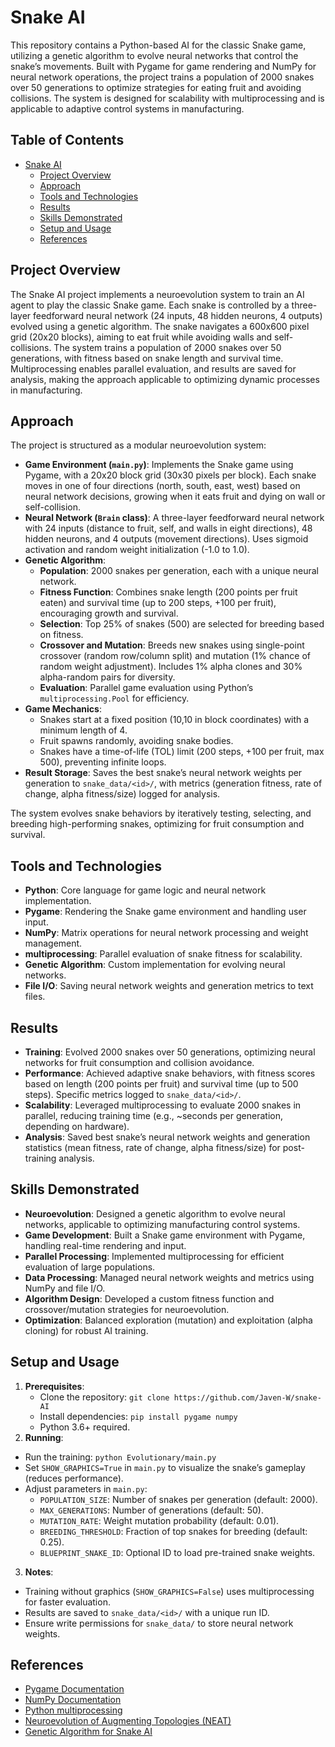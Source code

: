 # Snake AI

This repository contains a Python-based AI for the classic Snake game, utilizing a genetic algorithm to evolve neural networks that control the snake’s movements. Built with Pygame for game rendering and NumPy for neural network operations, the project trains a population of 2000 snakes over 50 generations to optimize strategies for eating fruit and avoiding collisions. The system is designed for scalability with multiprocessing and is applicable to adaptive control systems in manufacturing.

## Table of Contents
- [Snake AI](#snake-ai)
  - [Project Overview](#project-overview)
  - [Approach](#approach)
  - [Tools and Technologies](#tools-and-technologies)
  - [Results](#results)
  - [Skills Demonstrated](#skills-demonstrated)
  - [Setup and Usage](#setup-and-usage)
  - [References](#references)

## Project Overview
The Snake AI project implements a neuroevolution system to train an AI agent to play the classic Snake game. Each snake is controlled by a three-layer feedforward neural network (24 inputs, 48 hidden neurons, 4 outputs) evolved using a genetic algorithm. The snake navigates a 600x600 pixel grid (20x20 blocks), aiming to eat fruit while avoiding walls and self-collisions. The system trains a population of 2000 snakes over 50 generations, with fitness based on snake length and survival time. Multiprocessing enables parallel evaluation, and results are saved for analysis, making the approach applicable to optimizing dynamic processes in manufacturing.

## Approach
The project is structured as a modular neuroevolution system:
- **Game Environment (`main.py`)**: Implements the Snake game using Pygame, with a 20x20 block grid (30x30 pixels per block). Each snake moves in one of four directions (north, south, east, west) based on neural network decisions, growing when it eats fruit and dying on wall or self-collision.
- **Neural Network (`Brain` class)**: A three-layer feedforward neural network with 24 inputs (distance to fruit, self, and walls in eight directions), 48 hidden neurons, and 4 outputs (movement directions). Uses sigmoid activation and random weight initialization (-1.0 to 1.0).
- **Genetic Algorithm**:
  - **Population**: 2000 snakes per generation, each with a unique neural network.
  - **Fitness Function**: Combines snake length (200 points per fruit eaten) and survival time (up to 200 steps, +100 per fruit), encouraging growth and survival.
  - **Selection**: Top 25% of snakes (500) are selected for breeding based on fitness.
  - **Crossover and Mutation**: Breeds new snakes using single-point crossover (random row/column split) and mutation (1% chance of random weight adjustment). Includes 1% alpha clones and 30% alpha-random pairs for diversity.
  - **Evaluation**: Parallel game evaluation using Python’s `multiprocessing.Pool` for efficiency.
- **Game Mechanics**:
  - Snakes start at a fixed position (10,10 in block coordinates) with a minimum length of 4.
  - Fruit spawns randomly, avoiding snake bodies.
  - Snakes have a time-of-life (TOL) limit (200 steps, +100 per fruit, max 500), preventing infinite loops.
- **Result Storage**: Saves the best snake’s neural network weights per generation to `snake_data/<id>/`, with metrics (generation fitness, rate of change, alpha fitness/size) logged for analysis.

The system evolves snake behaviors by iteratively testing, selecting, and breeding high-performing snakes, optimizing for fruit consumption and survival.

## Tools and Technologies
- **Python**: Core language for game logic and neural network implementation.
- **Pygame**: Rendering the Snake game environment and handling user input.
- **NumPy**: Matrix operations for neural network processing and weight management.
- **multiprocessing**: Parallel evaluation of snake fitness for scalability.
- **Genetic Algorithm**: Custom implementation for evolving neural networks.
- **File I/O**: Saving neural network weights and generation metrics to text files.

## Results
- **Training**: Evolved 2000 snakes over 50 generations, optimizing neural networks for fruit consumption and collision avoidance.
- **Performance**: Achieved adaptive snake behaviors, with fitness scores based on length (200 points per fruit) and survival time (up to 500 steps). Specific metrics logged to `snake_data/<id>/`.
- **Scalability**: Leveraged multiprocessing to evaluate 2000 snakes in parallel, reducing training time (e.g., ~seconds per generation, depending on hardware).
- **Analysis**: Saved best snake’s neural network weights and generation statistics (mean fitness, rate of change, alpha fitness/size) for post-training analysis.

## Skills Demonstrated
- **Neuroevolution**: Designed a genetic algorithm to evolve neural networks, applicable to optimizing manufacturing control systems.
- **Game Development**: Built a Snake game environment with Pygame, handling real-time rendering and input.
- **Parallel Processing**: Implemented multiprocessing for efficient evaluation of large populations.
- **Data Processing**: Managed neural network weights and metrics using NumPy and file I/O.
- **Algorithm Design**: Developed a custom fitness function and crossover/mutation strategies for neuroevolution.
- **Optimization**: Balanced exploration (mutation) and exploitation (alpha cloning) for robust AI training.

## Setup and Usage
1. **Prerequisites**:
   - Clone the repository: `git clone https://github.com/Javen-W/snake-AI`
   - Install dependencies: `pip install pygame numpy`
   - Python 3.6+ required.
2. **Running**:
- Run the training: `python Evolutionary/main.py`
- Set `SHOW_GRAPHICS=True` in `main.py` to visualize the snake’s gameplay (reduces performance).
- Adjust parameters in `main.py`:
  - `POPULATION_SIZE`: Number of snakes per generation (default: 2000).
  - `MAX_GENERATIONS`: Number of generations (default: 50).
  - `MUTATION_RATE`: Weight mutation probability (default: 0.01).
  - `BREEDING_THRESHOLD`: Fraction of top snakes for breeding (default: 0.25).
  - `BLUEPRINT_SNAKE_ID`: Optional ID to load pre-trained snake weights.
3. **Notes**:
- Training without graphics (`SHOW_GRAPHICS=False`) uses multiprocessing for faster evaluation.
- Results are saved to `snake_data/<id>/` with a unique run ID.
- Ensure write permissions for `snake_data/` to store neural network weights.

## References
- [Pygame Documentation](https://www.pygame.org/docs/)
- [NumPy Documentation](https://numpy.org/doc/stable/)
- [Python multiprocessing](https://docs.python.org/3/library/multiprocessing.html)
- [Neuroevolution of Augmenting Topologies (NEAT)](https://nn.cs.utexas.edu/?stanley:ec02)
- [Genetic Algorithm for Snake AI](https://github.com/greerviau/SnakeAI)[](https://github.com/greerviau/SnakeAI)
